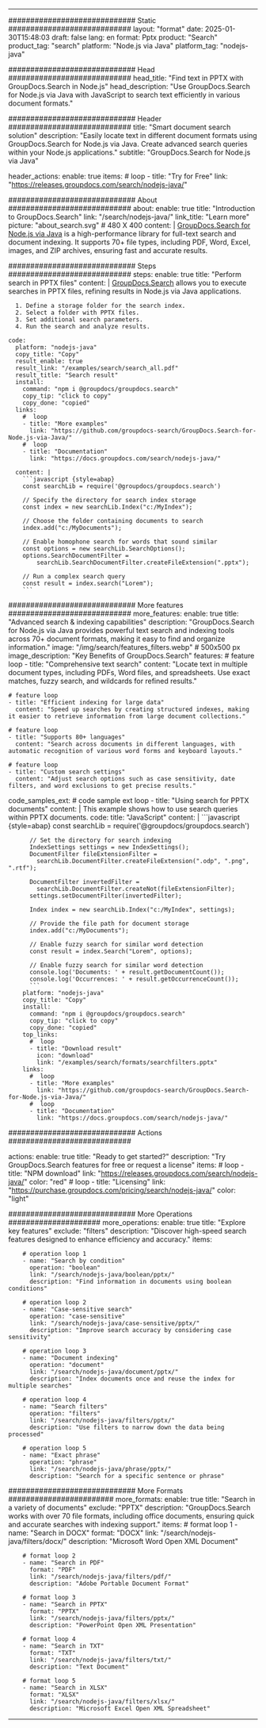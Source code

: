 
---
############################# Static ############################
layout: "format"
date:  2025-01-30T15:48:03
draft: false
lang: en
format: Pptx
product: "Search"
product_tag: "search"
platform: "Node.js via Java"
platform_tag: "nodejs-java"

############################# Head ############################
head_title: "Find text in PPTX with GroupDocs.Search in Node.js"
head_description: "Use GroupDocs.Search for Node.js via Java with JavaScript to search text efficiently in various document formats."

############################# Header ############################
title: "Smart document search solution" 
description: "Easily locate text in different document formats using GroupDocs.Search for Node.js via Java. Create advanced search queries within your Node.js applications."
subtitle: "GroupDocs.Search for Node.js via Java" 

header_actions:
  enable: true
  items:
    #  loop
    - title: "Try for Free"
      link: "https://releases.groupdocs.com/search/nodejs-java/"
      
############################# About ############################
about:
    enable: true
    title: "Introduction to GroupDocs.Search"
    link: "/search/nodejs-java/"
    link_title: "Learn more"
    picture: "about_search.svg" # 480 X 400
    content: |
       [GroupDocs.Search for Node.js via Java](/search/nodejs-java/) is a high-performance library for full-text search and document indexing. It supports 70+ file types, including PDF, Word, Excel, images, and ZIP archives, ensuring fast and accurate results.

############################# Steps ############################
steps:
    enable: true
    title: "Perform search in PPTX files"
    content: |
      [GroupDocs.Search](/search/nodejs-java/) allows you to execute searches in PPTX files, refining results in Node.js via Java applications.
      
      1. Define a storage folder for the search index.
      2. Select a folder with PPTX files.
      3. Set additional search parameters.
      4. Run the search and analyze results.
   
    code:
      platform: "nodejs-java"
      copy_title: "Copy"
      result_enable: true
      result_link: "/examples/search/search_all.pdf"
      result_title: "Search result"
      install:
        command: "npm i @groupdocs/groupdocs.search"
        copy_tip: "click to copy"
        copy_done: "copied"
      links:
        #  loop
        - title: "More examples"
          link: "https://github.com/groupdocs-search/GroupDocs.Search-for-Node.js-via-Java/"
        #  loop
        - title: "Documentation"
          link: "https://docs.groupdocs.com/search/nodejs-java/"
          
      content: |
        ```javascript {style=abap}
        const searchLib = require('@groupdocs/groupdocs.search')

        // Specify the directory for search index storage
        const index = new searchLib.Index("c:/MyIndex");

        // Choose the folder containing documents to search
        index.add("c:/MyDocuments");

        // Enable homophone search for words that sound similar
        const options = new searchLib.SearchOptions();
        options.SearchDocumentFilter = 
            searchLib.SearchDocumentFilter.createFileExtension(".pptx");

        // Run a complex search query
        const result = index.search("Lorem");
        ```            

############################# More features ############################
more_features:
  enable: true
  title: "Advanced search & indexing capabilities"
  description: "GroupDocs.Search for Node.js via Java provides powerful text search and indexing tools across 70+ document formats, making it easy to find and organize information."
  image: "/img/search/features_filters.webp" # 500x500 px
  image_description: "Key Benefits of GroupDocs.Search"
  features:
    # feature loop
    - title: "Comprehensive text search"
      content: "Locate text in multiple document types, including PDFs, Word files, and spreadsheets. Use exact matches, fuzzy search, and wildcards for refined results."

    # feature loop
    - title: "Efficient indexing for large data"
      content: "Speed up searches by creating structured indexes, making it easier to retrieve information from large document collections."

    # feature loop
    - title: "Supports 80+ languages"
      content: "Search across documents in different languages, with automatic recognition of various word forms and keyboard layouts."

    # feature loop
    - title: "Custom search settings"
      content: "Adjust search options such as case sensitivity, date filters, and word exclusions to get precise results."
      
  code_samples_ext:
    # code sample ext loop
    - title: "Using search for PPTX documents"
      content: |
        This example shows how to use search queries within PPTX documents.
      code:
        title: "JavaScript"
        content: |
          ```javascript {style=abap}
          const searchLib = require('@groupdocs/groupdocs.search')
          
          // Set the directory for search indexing
          IndexSettings settings = new IndexSettings();
          DocumentFilter fileExtensionFilter = 
            searchLib.DocumentFilter.createFileExtension(".odp", ".png", ".rtf");

          DocumentFilter invertedFilter = 
            searchLib.DocumentFilter.createNot(fileExtensionFilter);
          settings.setDocumentFilter(invertedFilter);

          Index index = new searchLib.Index("c:/MyIndex", settings);
              
          // Provide the file path for document storage
          index.add("c:/MyDocuments");

          // Enable fuzzy search for similar word detection
          const result = index.Search("Lorem", options);
          
          // Enable fuzzy search for similar word detection
          console.log('Documents: ' + result.getDocumentCount());
          console.log('Occurrences: ' + result.getOccurrenceCount());
          ```
        platform: "nodejs-java"
        copy_title: "Copy"
        install:
          command: "npm i @groupdocs/groupdocs.search"
          copy_tip: "click to copy"
          copy_done: "copied"
        top_links:
          #  loop
          - title: "Download result"
            icon: "download"
            link: "/examples/search/formats/searchfilters.pptx"
        links:
          #  loop
          - title: "More examples"
            link: "https://github.com/groupdocs-search/GroupDocs.Search-for-Node.js-via-Java/"
          #  loop
          - title: "Documentation"
            link: "https://docs.groupdocs.com/search/nodejs-java/"
            

            


############################# Actions ############################

actions:
  enable: true
  title: "Ready to get started?"
  description: "Try GroupDocs.Search features for free or request a license"
  items:
    #  loop
    - title: "NPM download"
      link: "https://releases.groupdocs.com/search/nodejs-java/"
      color: "red"
        #  loop
    - title: "Licensing"
      link: "https://purchase.groupdocs.com/pricing/search/nodejs-java/"
      color: "light"


############################# More Operations #####################
more_operations:
    enable: true
    title: "Explore key features"
    exclude: "filters"
    description: "Discover high-speed search features designed to enhance efficiency and accuracy."
    items: 
          
        # operation loop 1
        - name: "Search by condition"
          operation: "boolean"
          link: "/search/nodejs-java/boolean/pptx/"
          description: "Find information in documents using boolean conditions"

        # operation loop 2
        - name: "Case-sensitive search"
          operation: "case-sensitive"
          link: "/search/nodejs-java/case-sensitive/pptx/"
          description: "Improve search accuracy by considering case sensitivity"

        # operation loop 3
        - name: "Document indexing"
          operation: "document"
          link: "/search/nodejs-java/document/pptx/"
          description: "Index documents once and reuse the index for multiple searches"

        # operation loop 4
        - name: "Search filters"
          operation: "filters"
          link: "/search/nodejs-java/filters/pptx/"
          description: "Use filters to narrow down the data being processed"

        # operation loop 5
        - name: "Exact phrase"
          operation: "phrase"
          link: "/search/nodejs-java/phrase/pptx/"
          description: "Search for a specific sentence or phrase"
          
        
          
############################# More Formats ########################
more_formats:
    enable: true
    title: "Search in a variety of documents"
    exclude: "PPTX"
    description: "GroupDocs.Search works with over 70 file formats, including office documents, ensuring quick and accurate searches with indexing support."
    items: 
        # format loop 1
        - name: "Search in DOCX"
          format: "DOCX"
          link: "/search/nodejs-java/filters/docx/"
          description: "Microsoft Word Open XML Document"
          
        # format loop 2
        - name: "Search in PDF"
          format: "PDF"
          link: "/search/nodejs-java/filters/pdf/"
          description: "Adobe Portable Document Format"
          
        # format loop 3
        - name: "Search in PPTX"
          format: "PPTX"
          link: "/search/nodejs-java/filters/pptx/"
          description: "PowerPoint Open XML Presentation"

        # format loop 4
        - name: "Search in TXT"
          format: "TXT"
          link: "/search/nodejs-java/filters/txt/"
          description: "Text Document"
          
        # format loop 5
        - name: "Search in XLSX"
          format: "XLSX"
          link: "/search/nodejs-java/filters/xlsx/"
          description: "Microsoft Excel Open XML Spreadsheet"
  

---